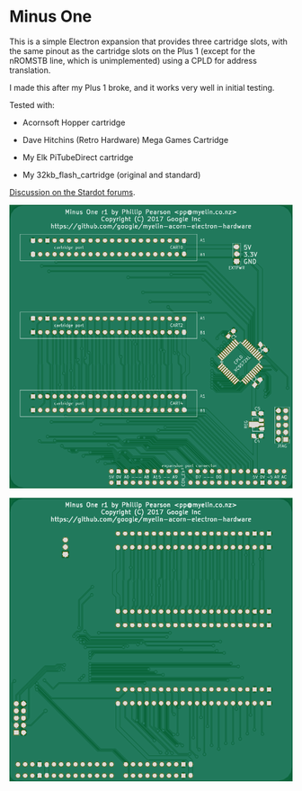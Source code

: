 Minus One
=========

This is a simple Electron expansion that provides three cartridge
slots, with the same pinout as the cartridge slots on the Plus 1
(except for the nROMSTB line, which is unimplemented) using a CPLD for
address translation.

I made this after my Plus 1 broke, and it works very well in initial
testing.

Tested with:

- Acornsoft Hopper cartridge

- Dave Hitchins (Retro Hardware) Mega Games Cartridge

- My Elk PiTubeDirect cartridge

- My 32kb_flash_cartridge (original and standard)

[Discussion on the Stardot forums](http://stardot.org.uk/forums/viewtopic.php?f=3&t=13089).

![PCB front](pcb/pcb-front.png)

![PCB back](pcb/pcb-back.png)
